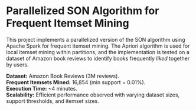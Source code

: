 # Parallelized SON Algorithm for Frequent Itemset Mining
This project implements a parallelized version of the SON algorithm using Apache Spark for frequent itemset mining. The Apriori algorithm is used for local itemset mining within partitions, and the implementation is tested on a dataset of Amazon book reviews to identify books frequently *liked* together by users.

**Dataset:** Amazon Book Reviews (3M reviews).\
**Frequent Itemsets Mined:** 16,854 (min support = 0.01%).\
**Execution Time:** ~4 minutes.\
**Scalability:** Efficient performance observed with varying dataset sizes, support thresholds, and itemset sizes.
